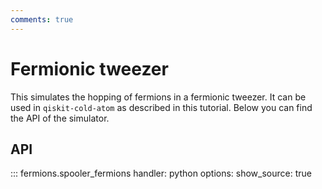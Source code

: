 ```yaml
---
comments: true
---
```


# Fermionic tweezer

This simulates the hopping of fermions in a fermionic tweezer. It can be used in `qiskit-cold-atom` as described in this tutorial. Below you can find the API of the simulator.

## API

::: fermions.spooler_fermions
    handler: python 
    options:
      show_source: true